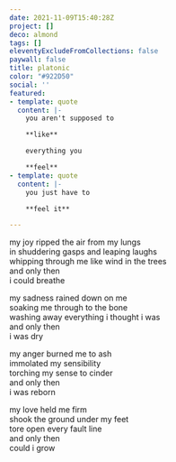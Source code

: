 ```yaml
---
date: 2021-11-09T15:40:28Z
project: []
deco: almond
tags: []
eleventyExcludeFromCollections: false
paywall: false
title: platonic
color: "#922D50"
social: ''
featured:
- template: quote
  content: |-
    you aren't supposed to

    **like**

    everything you

    **feel**
- template: quote
  content: |-
    you just have to

    **feel it**

---
```

my joy ripped the air from my lungs  
in shuddering gasps and leaping laughs  
whipping through me like wind in the trees  
and only then  
i could breathe

> 

my sadness rained down on me  
soaking me through to the bone  
washing away everything i thought i was  
and only then  
i was dry

> 

my anger burned me to ash  
immolated my sensibility  
torching my sense to cinder  
and only then  
i was reborn

> 

my love held me firm  
shook the ground under my feet  
tore open every fault line  
and only then  
could i grow